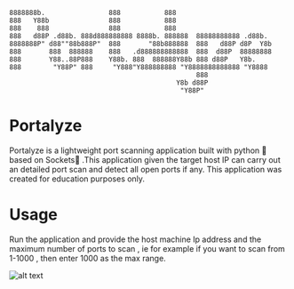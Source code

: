 ```
8888888b.                888           888                         
888   Y88b               888           888                         
888    888               888           888                         
888   d88P .d88b. 888d888888888 8888b. 888888  88888888888 .d88b.  
8888888P" d88""88b888P"  888       "88b888888  888   d88P d8P  Y8b 
888       888  888888    888   .d888888888888  888  d88P  88888888 
888       Y88..88P888    Y88b. 888  888888Y88b 888 d88P   Y8b.     
888        "Y88P" 888     "Y888"Y888888888 "Y8888888888888 "Y8888  
                                               888                 
                                          Y8b d88P                 
                                           "Y88P"                  
```
# Portalyze
Portalyze is a lightweight port scanning application built with python :snake: based on Sockets🔌 .This application given the target host IP can carry out an detailed port scan and detect all open ports if any. 
This application was created for education purposes only.

# Usage
Run the application and provide the host machine Ip address and the maximum number of ports to scan , ie for example if you want to scan from 1-1000 , then enter 1000 as the max range.

![alt text](https://github.com/vabhishek6/anlyzit/blob/master/example.png)
